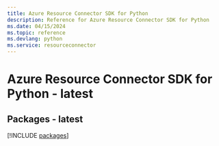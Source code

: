 ```yaml
---
title: Azure Resource Connector SDK for Python
description: Reference for Azure Resource Connector SDK for Python
ms.date: 04/15/2024
ms.topic: reference
ms.devlang: python
ms.service: resourceconnector
---
```

# Azure Resource Connector SDK for Python - latest
## Packages - latest
[!INCLUDE [packages](resource-connector-index.md)]